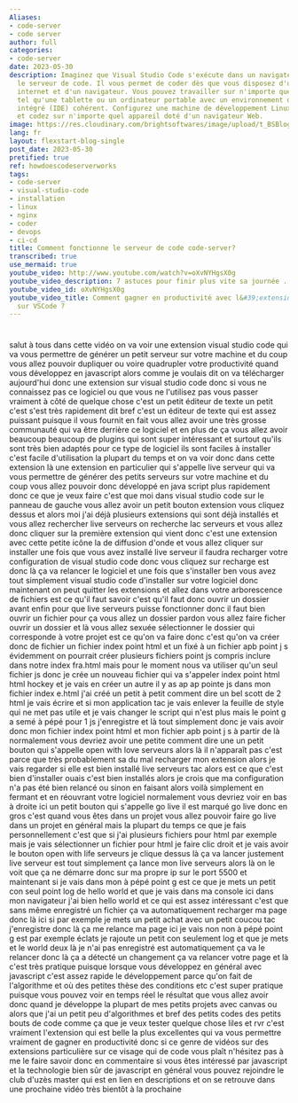 ```yaml
---
Aliases:
- code-server
- code server
author: full
categories:
- code-server
date: 2023-05-30
description: Imaginez que Visual Studio Code s'exécute dans un navigateur Web. C'est
  le serveur de code. Il vous permet de coder dès que vous disposez d'une connexion
  internet et d'un navigateur. Vous pouvez travailler sur n'importe quel appareil
  tel qu'une tablette ou un ordinateur portable avec un environnement de développement
  intégré (IDE) cohérent. Configurez une machine de développement Linux sécurisée
  et codez sur n'importe quel appareil doté d'un navigateur Web.
image: https://res.cloudinary.com/brightsoftwares/image/upload/t_BSBlogImage/v1641154407/pexels-mateusz-dach-914929_sopots.jpg
lang: fr
layout: flexstart-blog-single
post_date: 2023-05-30
pretified: true
ref: howdoescodeserverworks
tags:
- code-server
- visual-studio-code
- installation
- linux
- nginx
- coder
- devops
- ci-cd
title: Comment fonctionne le serveur de code code-server?
transcribed: true
use_mermaid: true
youtube_video: http://www.youtube.com/watch?v=oXvNYHgsX0g
youtube_video_description: 7 astuces pour finir plus vite sa journée ...
youtube_video_id: oXvNYHgsX0g
youtube_video_title: Comment gagner en productivité avec l&#39;extension Live Server
  sur VSCode ?
---
```


# 

salut à tous dans cette vidéo on va voir
une extension visual studio code qui va
vous permettre de générer un petit
serveur sur votre machine et du coup
vous allez pouvoir dupliquer ou voire
quadrupler votre productivité
quand vous développez en javascript
alors comme je voulais dit on va
télécharger aujourd'hui donc une
extension sur visual studio code
donc si vous ne connaissez pas ce
logiciel ou que vous ne l'utilisez pas
vous passer vraiment à côté de quelque
chose
c'est un petit éditeur de texte un petit
c'est s'est très rapidement dit bref
c'est un éditeur de texte qui est assez
puissant puisque il vous fournit en fait
vous allez avoir une très grosse
communauté qui va être derrière ce
logiciel et en plus de ça vous allez
avoir beaucoup beaucoup de plugins qui
sont super intéressant et surtout qu'ils
sont très bien adaptés pour ce type de
logiciel ils sont faciles à installer
c'est facile d'utilisation la plupart du
temps et on va voir donc dans cette
extension là une extension en
particulier qui s'appelle live serveur
qui va vous permettre de générer des
petits serveurs sur votre machine et du
coup vous allez pouvoir donc développé
en java script plus rapidement donc ce
que je veux faire c'est que moi dans
visual studio code sur le panneau de
gauche vous allez avoir un petit bouton
extension vous cliquez dessus et alors
moi j'ai déjà plusieurs extensions qui
sont déjà installés et vous allez
rechercher live serveurs on recherche
lac serveurs et vous allez donc cliquer
sur la première extension qui vient donc
c'est une extension avec cette petite
icône la de diffusion d'onde et vous
allez cliquer sur installer une fois que
vous avez installé live serveur il
faudra recharger votre configuration de
visual studio code donc vous cliquez sur
recharge est donc là ça va relancer le
logiciel et une fois que s'installer ben
vous avez tout simplement visual studio
code d'installer sur votre logiciel
donc maintenant on peut quitter les
extensions et allez dans votre
arborescence de fichiers est ce qu'il
faut savoir c'est qu'il faut donc ouvrir
un dossier avant enfin pour que live
serveurs puisse fonctionner donc il faut
bien ouvrir un fichier pour ça vous
allez un dossier pardon vous allez faire
ficher ouvrir un dossier
et là vous allez sexuée sélectionner le
dossier qui corresponde à votre projet
est ce qu'on va faire donc c'est qu'on
va créer donc de fichier un fichier
index point html et un fixé à un fichier
apb point j s évidemment on pourrait
créer plusieurs fichiers point js
compris inclure dans notre index
fra.html mais pour le moment nous va
utiliser qu'un seul fichier js donc je
crée un nouveau fichier qui va s'appeler
index
point html html hockey et je vais en
créer un autre il y as ap ap pointe js
dans mon fichier index e.html j'ai créé
un petit à petit comment dire un bel
scott de 2 html je vais écrire et si mon
application tac je vais enlever la
feuille de style qui ne met pas utile et
je vais changer le script qui n'est plus
mais le point g a semé à pépé pour 1 js
j'enregistre et là tout simplement donc
je vais avoir donc mon fichier index
point html et mon fichier apb point j s
à partir de là normalement vous devriez
avoir une petite comment dire une un
petit bouton qui s'appelle open with
love serveurs alors là il n'apparaît pas
c'est parce que très probablement sa du
mal recharger mon extension alors je
vais regarder si elle est bien installé
live serveurs tac
alors est ce que c'est bien d'installer
ouais c'est bien installés alors je
crois que ma configuration n'a pas été
bien relancé
ou sinon en faisant alors voilà
simplement en fermant et en réouvrant
votre logiciel normalement vous devriez
voir en bas à droite ici un petit bouton
qui s'appelle go live il est marqué go
live donc en gros c'est quand vous êtes
dans un projet vous allez pouvoir faire
go live dans un projet en général mais
la plupart du temps ce que je fais
personnellement c'est que si j'ai
plusieurs fichiers pour html par exemple
mais je vais sélectionner un fichier
pour html je faire clic droit et je vais
avoir le bouton open with life serveurs
je clique dessus
là ça va lancer justement live serveur
est tout simplement ça lance mon live
serveurs alors là on le voit que ça ne
démarre donc sur ma propre ip sur le
port 5500 et maintenant si je vais dans
mon à pépé point g est ce que je mets un
petit con seul point log de hello world
et que je vais dans ma console ici dans
mon navigateur j'ai bien hello world et
ce qui est assez intéressant c'est que
sans même enregistré un fichier ça va
automatiquement recharger ma page
donc là ici si par exemple je mets un
petit achat avec un petit coucou tac
j'enregistre donc là ça me relance ma
page ici je vais non non à pépé point g
est par exemple éclats je rajoute un
petit con seulement log et que je mets
et le world deux là je n'ai pas
enregistré est automatiquement ça va le
relancer donc là ça a détecté un
changement ça va relancer votre page
et là c'est très pratique puisque
lorsque vous développez en général avec
javascript c'est assez rapide le
développement parce qu'on fait de
l'algorithme et où des petites thèse des
conditions etc
c'est super pratique puisque vous pouvez
voir en temps réel le résultat que vous
allez avoir donc quand je développe la
plupart de mes petits projets avec
canvas
ou alors que j'ai un petit peu
d'algorithmes et bref des petits codes
des petits bouts de code comme ça que je
veux tester quelque chose
liles et rvr c'est vraiment l'extension
qui est belle la plus excellentes qui va
vous permettre vraiment de gagner en
productivité
donc si ce genre de vidéos sur des
extensions particulière sur ce visage
qui de code vous plaît n'hésitez pas à
me le faire savoir donc en commentaire
si vous êtes intéressé par javascript et
la technologie bien sûr de javascript en
général vous pouvez rejoindre le club
d'uzès master qui est en lien en
descriptions et on se retrouve dans une
prochaine vidéo très bientôt à la
prochaine